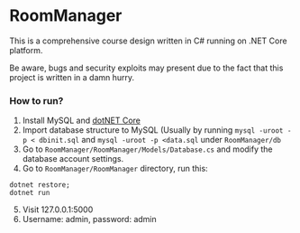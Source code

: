 # RoomManager

This is a comprehensive course design written in C# running on .NET Core platform.

Be aware, bugs and security exploits may present due to the fact that this project is written in a damn hurry.

### How to run?

1. Install MySQL and [dotNET Core](http://dot.net)
2. Import database structure to MySQL (Usually by running `mysql -uroot -p < dbinit.sql` and `mysql -uroot -p <data.sql` under `RoomManager/db`
3. Go to `RoomManager/RoomManager/Models/Database.cs` and modify the database account settings.
4. Go to `RoomManager/RoomManager` directory, run this:
  ```shell
  dotnet restore;
  dotnet run
  ```
5. Visit 127.0.0.1:5000
6. Username: admin, password: admin
